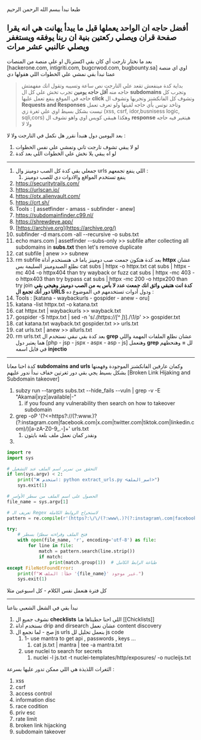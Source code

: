 
طبعا نبدأ ببسم الله الرحمن الرحيم 

أفضل حاجه ان الواحد يعملها قبل ما يبدأ يهانت هي انه يقرا صفحة قران ويصلي ركعتين بنية ان ربنا يوفقه ويستغفر ويصلي عالنبي **عشر مرات**
----

بعد ما نختار تارجت أي كان بقي اكسترنال او علي منصة من المنصات [hackerone.com, intigriti.com, bugcrwod.com, bugbounty.sa] اوي اي منصة عمتا نبدأ بقي نمشي علي الخطوات اللي هقولها دي

> بداية كدة مينفعش تقعد علي التارجت نص ساعة وتسيبه وتقول انك مفهمتش حاجه منه **أقل حاجه يومين** تجرب تخش علي كل ال **subdomains** وتجرب كل حاجه في الموقع ينفع تعمل عليها **click** وتشوف كل الفانكشنز وتجربها وتشوف ال **Requests and Responses** وتاخد نوتس بأي حاجه لقيتها ولو تعرف تعمل تيست بشكل بسيط اوي علي ثغرة زي (xss, csrf, idor,busnisess logic, sqli,cors) وهكذا هيبقي كويس اوي واهو تشوف ال **response** هيتغير فيه حاجه ولا لا

بعد اليومين دول هنبدأ نقرر هل نكمل في التارجت ولا لا :
1) لو لا يبقي تشوف تارجت تاني وتمشي علي نفس الخطوات
2) لو اه يبقي يلا نخش علي الخطوات اللي بعد كدة

----
1) جمعلي بقي كدة كل الصب دومينز وال urls اللي ينفع تجمعهم :
	1) ينفع تستخدم المواقع والادوات دي للصب دومينز 
2) https://securitytrails.com/
3) https://urlscan.io/
4) https://otx.alienvault.com/
5) https://crt.sh/
6) Tools : [ assetfinder - amass - subfinder - anew]
7) https://subdomainfinder.c99.nl/
8) https://shrewdeye.app/
9) [https://archive.org](https://archive.org/)
10) subfinder -d mars.com -all --recursive -o subs.txt
11) echo mars.com | assetfinder --subs-only >> subfile
after collecting all subdomains in **subs.txt** then let's remove duplicate 
1) cat subfile | anew >> subnew
2) rm subfile
بعد كدة هتكون جمعت صب دومينز ياما ف هنستخدم أداة **httpx** عشان نطلع الصبدومينز السليمة بس
cat subs | httpx -o httpx.txt
cat subs | httpx -mc 404 -o httpx404   than try wayback or fuzz
cat subs | httpx -mc 403 -o httpx403   than try bypass
cat subs | httpx -mc 200 -o httpx200  than try join
**كدة انت هتبقي واثق انك جمعت عدد لا بأس به من الصب دومينز وهيجي بقي دور أنك تجمع ال URLS** 
ودول أدوات تستخدمهم في الموضوع ده :
1) Tools : [katana - waybackurls - gospider - anew - oru]
2) katana -list httpx.txt -o katana.txt
3) cat httpx.txt | waybackurls >> wayback.txt
4) gospider -S httpx.txt | sed -n 's/.*\(https:\/\/[^ ]*\)]*.*/\1/p' >> gospider.txt
5) cat katana.txt wayback.txt gospider.txt >> urls.txt
6) cat urls.txt | anew >> allurls.txt
7) rm urls.txt
بعد كدة بقي نبقي نستخدم ال **grep** عشان نطلع الملفات المهمة واللي هما يعتبر دول [php - jsp - jspx - aspx - asp - js] وهنعمل **grep** لل **=** وهنحطهم في فايل اسمه **injectio** 
---
كدة احنا معانا **subdomains and urls** وكمان عارفين الفانكشنز الموجودة وفهمنها بشكل بسيط يجي بقي دور ثغرتين خفاف نبدأ ندور عليهم [Broken Link Hijaking and Subdomain takeover]
 1) subzy run --targets subs.txt --hide_fails --vuln | grep -v -E "Akamai|xyz|available|\-"
	 1) if you found any vulnerability then search on how to takeover subdomain
 2) grep -oP '(?<=https?:\/\/(?:www\.)?(?:instagram\.com|facebook\.com|x\.com|twitter\.com|tiktok\.com|linkedin\.com)\/)[a-zA-Z0-9_.-]+' urls.txt
	 1) ونقدر كمان نعمل ملف بلغة بايثون
1) 
```python
import re
import sys

# التحقق من تمرير اسم الملف عند التشغيل
if len(sys.argv) < 2:
    print("❌ استخدم: python extract_urls.py <اسم_الملف>")
    sys.exit(1)

# الحصول على اسم الملف من سطر الأوامر
file_name = sys.argv[1]

# تعريف الـ Regex لاستخراج الروابط الكاملة
pattern = re.compile(r'(https?:\/\/(?:www\.)?(?:instagram\.com|facebook\.com|x\.com|twitter\.com|tiktok\.com|linkedin\.com)\/[a-zA-Z0-9_.-]+)')

try:
    # فتح الملف وقراءته سطرًا بسطر
    with open(file_name, 'r', encoding='utf-8') as file:
        for line in file:
            match = pattern.search(line.strip())
            if match:
                print(match.group(1))  # طباعة الرابط الكامل
except FileNotFoundError:
    print(f"❌ خطأ: الملف '{file_name}' غير موجود.")
    sys.exit(1)
```

كل فترة هنعمل نفس الكلام - كل اسبوعين مثلا

---

نبدأ بقي في الشغل الشعبي بتاعنا 
1) نشوف جميع ال **checklists** اللي احنا حطيناها هنا [[Chicklists]]
2) نستخدم أداة drip and dirsearch عشان نعمل content discovery
3) صح - لما نجمع ال js urls بنعمل تحليل لل js code
	1) 1- use mantra to get api , passwords , keys ... 
		1) cat js.txt | mantra | tee -a mantra.txt
	2) use nuclei to search for secrets
		1) nuclei -l js.txt -t nuclei-templates/http/exposures/ -o nucleijs.txt


الثغرات اللذيذة هي اللي ممكن تدور عليها بسرعة :
1) xss 
2) csrf
3) access control
4) information disc
5) race codition
6) priv esc
7) rate limit
8) broken link hijacking
9) subdomain takeover